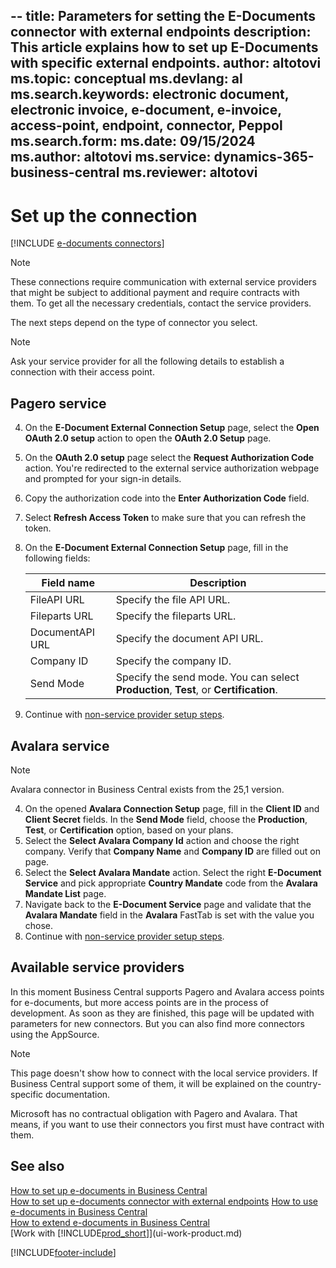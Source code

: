 --
title: Parameters for setting the E-Documents connector with external endpoints
description: This article explains how to set up E-Documents with specific external endpoints.
author: altotovi
ms.topic: conceptual
ms.devlang: al
ms.search.keywords: electronic document, electronic invoice, e-document, e-invoice, access-point, endpoint, connector, Peppol
ms.search.form: 
ms.date: 09/15/2024
ms.author: altotovi
ms.service: dynamics-365-business-central
ms.reviewer: altotovi
---

# Set up the connection

[!INCLUDE [e-documents connectors](edocuments-connectors-include.md)]

 > [!NOTE]
 > These connections require communication with external service providers that might be subject to additional payment and require contracts with them. To get all the necessary credentials, contact the service providers.

The next steps depend on the type of connector you select.  

> [!NOTE]
> Ask your service provider for all the following details to establish a connection with their access point.  

## Pagero service

4. On the **E-Document External Connection Setup** page, select the **Open OAuth 2.0 setup** action to open the **OAuth 2.0 Setup** page.  
5. On the **OAuth 2.0 setup** page select the **Request Authorization Code** action. You're redirected to the external service authorization webpage and prompted for your sign-in details.
6. Copy the authorization code into the **Enter Authorization Code** field.  
7. Select **Refresh Access Token** to make sure that you can refresh the token. 
8. On the **E-Document External Connection Setup** page, fill in the following fields:

    | Field name | Description |
    |---|---|
    | FileAPI URL | Specify the file API URL. |
    | Fileparts URL | Specify the fileparts URL. |
    | DocumentAPI URL | Specify the document API URL. |
    | Company ID | Specify the company ID. |
    | Send Mode | Specify the send mode. You can select **Production**, **Test**, or **Certification**. |

9. Continue with [non-service provider setup steps](finance-how-setup-edocuments-external.md).  

## Avalara service

> [!NOTE]
> Avalara connector in Business Central exists from the 25,1 version.  

4. On the opened **Avalara Connection Setup** page, fill in the **Client ID** and **Client Secret** fields. In the **Send Mode** field, choose the **Production**, **Test**, or **Certification** option, based on your plans. 
5. Select the **Select Avalara Company Id** action and choose the right company. Verify that **Company Name** and **Company ID** are filled out on page.  
6. Select the **Select Avalara Mandate** action. Select the right **E-Document Service** and pick appropriate **Country Mandate** code from the **Avalara Mandate List** page. 
7. Navigate back to the **E-Document Service** page and validate that the **Avalara Mandate** field in the **Avalara** FastTab is set with the value you chose. 
8. Continue with [non-service provider setup steps](finance-how-setup-edocuments-external.md).

## Available service providers

In this moment Business Central supports Pagero and Avalara access points for e-documents, but more access points are in the process of development. As soon as they are finished, this page will be updated with parameters for new connectors. But you can also find more connectors using the AppSource.

> [!NOTE]
> This page doesn't show how to connect with the local service providers. If Business Central support some of them, it will be explained on the country-specific documentation.  

Microsoft has no contractual obligation with Pagero and Avalara. That means, if you want to use their connectors you first must have contract with them.

## See also

[How to set up e-documents in Business Central](finance-how-setup-edocuments.md)  
[How to set up e-documents connector with external endpoints](finance-how-setup-edocuments-external.md)
[How to use e-documents in Business Central](finance-how-use-edocuments.md)  
[How to extend e-documents in Business Central](/dynamics365/business-central/dev-itpro/developer/devenv-extend-edocuments)  
[Work with [!INCLUDE[prod_short](includes/prod_short.md)]](ui-work-product.md)

[!INCLUDE[footer-include](includes/footer-banner.md)]

